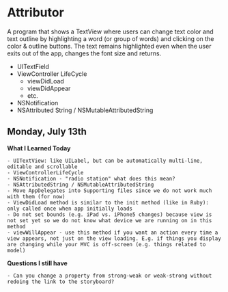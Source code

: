# Attributor

A program that shows a TextView where users can change text color and text outline by highlighting a word (or group of words) and clicking on the color & outline buttons. The text remains highlighted even when the user exits out of the app, changes the font size and returns. 

- UITextField
- ViewController LifeCycle
  - viewDidLoad
  - viewDidAppear
  - etc.
- NSNotification
- NSAttributed String / NSMutableAttributedString

## Monday, July 13th

**What I Learned Today**
```
- UITextView: like UILabel, but can be automatically multi-line, editable and scrollable
- ViewControllerLifeCycle
- NSNotification - "radio station" what does this mean? 
- NSAttributedString / NSMutableAttributedString
- Move AppDelegates into Supporting files since we do not work much with them (for now)
- ViewDidLoad method is similar to the init method (like in Ruby): only called once when app initially loads
- Do not set bounds (e.g. iPad vs. iPhone5 changes) because view is not set yet so we do not know what device we are running on in this method
- viewWillAppear - use this method if you want an action every time a view appears, not just on the view loading. E.g. if things you display are changing while your MVC is off-screen (e.g. things related to model)
```

**Questions I still have**
```
- Can you change a property from strong-weak or weak-strong without redoing the link to the storyboard?
```
